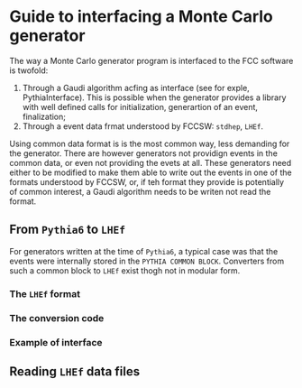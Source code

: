 # Guide to interfacing a Monte Carlo generator

The way a Monte Carlo generator program is interfaced to the FCC software is twofold:
   1. Through a Gaudi algorithm acfing as interface (see for exple, PythiaInterface).
      This is possible when the generator provides a library with well defined calls for initialization, generartion of an event, finalization;
   1. Through a event data frmat understood by FCCSW: `stdhep`, `LHEf`.

Using common data format is is the most common way, less demanding for the generator. There are however generators not providign events in the common
data, or even not providing the evets at all. These generators need either to be modified to make them able to write out the events in one of the
formats understood by FCCSW, or, if teh format they provide is potentially of common interest, a Gaudi algorithm needs to be writen not read the format.

## From `Pythia6` to `LHEf`
For generators written at the time of `Pythia6`, a typical case was that the events were internally stored in the `PYTHIA COMMON BLOCK`.
Converters from such a common block to `LHEf` exist thogh not in modular form.

### The `LHEf` format

### The conversion code

### Example of interface

## Reading `LHEf` data files


